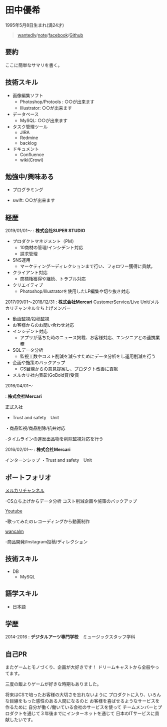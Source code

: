 # 田中優希

1995年5月8日生まれ(満24才)

 > [wantedly](https://www.wantedly.com/users/49281110)/[note](https://note.mu/tanakosan0508)/[facebook](https://www.facebook.com/profile.php?id=100005865303362)/[Github](https://github.com/tanakosan0508)

## 要約
ここに簡単なサマリを書く。

## 技術スキル

- 画像編集ソフト
  - Photoshop/Protools : ○○が出来ます
  - Illustrator: ○○が出来ます
- データベース
  - MySQL: ○○が出来ます
- タスク管理ツール
  - JIRA
  - Redmine
  - backlog
- ドキュメント
  - Confluence
  - wiki(Crowi)

## 勉強中/興味ある
+ プログラミング
- swift: ○○が出来ます

## 経歴

2019/01/01〜
: **株式会社SUPER STUDIO** 
 
+ プロダクトマネジメント（PM）
  - 10商材の管理/インシデント対応
  - 請求管理
+ SNS運用
  - マーケティング〜ディレクションまで行い、フォロワー獲得に貢献。
+ クライアント対応
  - 商標権獲得や継続、トラブル対応
+ クリエイティブ
  - Photoshop/Illustratorを使用したLP編集や切り抜き対応


2017/09/01〜2018/12/31
: **株式会社Mercari** 
CustomerService/Live Unit/メルカリチャンネル立ち上げメンバー

- 動画監視/投稿監視 
- お客様からのお問い合わせ対応  
- インシデント対応  
   - アプリが落ちた時のニュース掲載、お客様対応、エンジニアとの連携業務
- SQLデータ分析 
   - 監視工数やコスト削減を減らすためにデータ分析をし運用削減を行う
- 企画や施策のバックアップ
   - CS目線からの意見提案し、プロダクト改善に貢献
- メルカリ社内表彰(GoBold賞)受賞



 2016/04/01〜
 
 : **株式会社Mercari** 
 
正式入社

+ Trust and safety　Unit

・商品監視/商品削除/抗弁対応 

-タイムラインの違反出品物を削除監視対応を行う


 2016/02/01〜
: **株式会社Mercari** 

インターンシップ
・Trust and safety　Unit  
 
 
 
## ポートフォリオ

[メルカリチャンネル](https://www.mercari.com/jp/mercari-channel/)

-CS立ち上げからデータ分析  コスト削減企画や施策のバックアップ

[Youtube](https://www.youtube.com/channel/UCXOTgkhh_Smrr32e5RO1hyA)

-歌ってみたのレコーディングから動画制作

[wancalm](https://www.instagram.com/wan_calm/)

-商品開発/Instagram投稿/ディレクション

## 技術スキル

 + DB
    - MySQL

## 語学スキル

+ 日本語
   

## 学歴

2014-2016
:   **デジタルアーツ専門学校**　ミュージックスタッフ学科 



## 自己PR
またゲームとモノづくり、企画が大好きです！  ドリームキャストから全般やってます。  

三度の飯よりゲームが好きな時期もありました。

将来はCSで培ったお客様の大切さを忘れないように 
プロダクトに入り、いろんな目線をもった感性のある人間になるのと
お客様を喜ばせるようなサービスを作るために
自分が働く/働いている会社のサービスを使って
チームメンバーとプロダクトを通じて３年後までにインターネットを通じて
日本のITサービスに貢献したいです。



